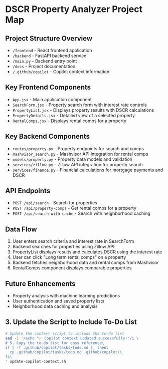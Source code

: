 # DSCR Property Analyzer Project Map

## Project Structure Overview
- `/frontend` - React frontend application
- `/backend` - FastAPI backend service
- `/main.py` - Backend entry point
- `/docs` - Project documentation
- `/.github/copilot` - Copilot context information

## Key Frontend Components
- `App.jsx` - Main application component
- `SearchForm.jsx` - Property search form with interest rate controls
- `PropertyList.jsx` - Displays property results with DSCR calculations
- `PropertyDetails.jsx` - Detailed view of a selected property
- `RentalComps.jsx` - Displays rental comps for a property

## Key Backend Components
- `routes/property.py` - Property endpoints for search and comps
- `mashvisor_search.py` - Mashvisor API integration for rental comps
- `models/property.py` - Property data models and validation
- `services/zillow.py` - Zillow API integration for property search
- `services/finance.py` - Financial calculations for mortgage payments and DSCR

## API Endpoints
- `POST /api/search` - Search for properties
- `POST /api/property-comps` - Get rental comps for a property
- `POST /api/search-with-cache` - Search with neighborhood caching

## Data Flow
1. User enters search criteria and interest rate in SearchForm
2. Backend searches for properties using Zillow API
3. PropertyList displays results and calculates DSCR using the interest rate
4. User can click "Long term rental comps" on a property
5. Backend fetches neighborhood data and rental comps from Mashvisor
6. RentalComps component displays comparable properties

## Future Enhancements
- Property analysis with machine learning predictions
- User authentication and saved property lists
- Neighborhood data caching and analysis

## 3. Update the Script to Include To-Do List

```bash
# Update the context script to include the to-do list
sed -i '/echo "✅ Copilot context updated successfully!"/i \
# 5. Copy the to-do list for easy reference\
if [ -f .github/copilot/tasks/todo.md ]; then\
  cp .github/copilot/tasks/todo.md .github/copilot/\
fi\
' update-copilot-context.sh
```
